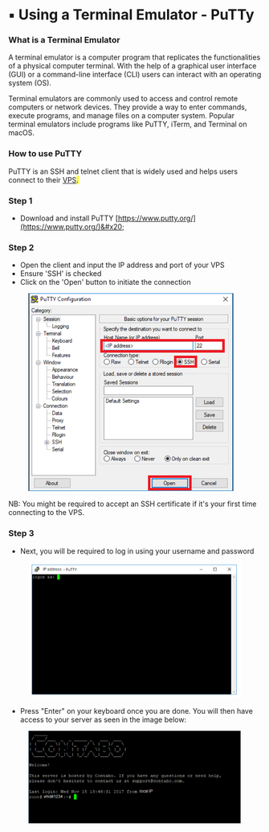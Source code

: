 # ▪ Using a Terminal Emulator - PuTTy

### What is a Terminal Emulator

A terminal emulator is a computer program that replicates the functionalities of a physical computer terminal. With the help of a graphical user interface (GUI) or a command-line interface (CLI) users can interact with an operating system (OS).&#x20;

Terminal emulators are commonly used to access and control remote computers or network devices. They provide a way to enter commands, execute programs, and manage files on a computer system. Popular terminal emulators include programs like PuTTY, iTerm, and Terminal on macOS.

### How to use PuTTY

PuTTY is an SSH and telnet client that is widely used and helps users connect to their [VPS](setting-up-a-virtual-private-server-vps.md)<mark style="color:blue;">.</mark>

### Step 1&#x20;

* Download and install PuTTY [https://www.putty.org/](https://www.putty.org/)&#x20;

### Step 2

* Open the client and input the IP address and port of your VPS
* Ensure 'SSH' is checked&#x20;
* Click on the 'Open' button to initiate the connection

<figure><img src="../../.gitbook/assets/putty confiq.PNG" alt=""><figcaption></figcaption></figure>

NB: You might be required to accept an SSH certificate if it's your first time connecting to the VPS.

### Step 3

* Next, you will be required to log in using your username and password&#x20;

<figure><img src="../../.gitbook/assets/login putty.PNG" alt=""><figcaption></figcaption></figure>

* Press  "Enter" on your keyboard once you are done. You will then have access to your server as seen in the image below:

<figure><img src="../../.gitbook/assets/putty.PNG" alt=""><figcaption></figcaption></figure>
